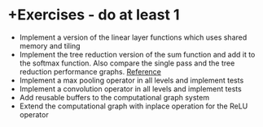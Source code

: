 # +Exercises - do at least 1

* Implement a version of the linear layer functions which uses shared memory and tiling
* Implement the tree reduction version of the sum function and add it to the softmax function.
Also compare the single pass and the tree reduction performance graphs. [Reference](https://developer.download.nvidia.com/assets/cuda/files/reduction.pdf)
* Implement a max pooling operator in all levels and implement tests
* Implement a convolution operator in all levels and implement tests
* Add reusable buffers to the computational graph system
* Extend the computational graph with inplace operation for the ReLU operator
